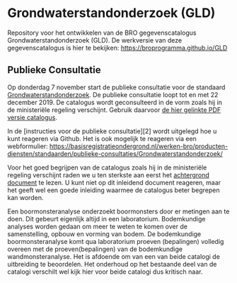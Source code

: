 # Grondwaterstandonderzoek (GLD)
Repository voor het ontwikkelen van de BRO gegevenscatalogus Grondwaterstandonderzoek (GLD). De werkversie van deze gegevenscatalogus is hier te bekijken:  https://broprogramma.github.io/GLD

## Publieke Consultatie
Op donderdag 7 november start de publieke consultatie voor de standaard [Grondwaterstandonderzoek][1]. De publieke consultatie loopt tot en met 22 december 2019. De catalogus wordt geconsulteerd in de vorm zoals hij in de ministeriële regeling verschijnt. Gebruik daarvoor [de hier gelinkte PDF versie catalogus][1].

In de [instructies voor de publieke consultatie][2] wordt uitgelegd hoe u kunt reageren via Github.
Het is ook mogelijk te reageren via een webformulier: https://basisregistratieondergrond.nl/werken-bro/producten-diensten/standaarden/publieke-consultaties/Grondwaterstandonderzoek/

Voor het goed begrijpen van de catalogus zoals hij in de ministeriële regeling verschijnt raden we u ten sterkste aan eerst het [achtergrond document][3] te lezen. U kunt niet op dit inleidend document reageren, maar het geeft wel een goede inleiding waarmee de catalogus beter begrepen kan worden.

Een boormonsteranalyse onderzoekt boormonsters door er metingen aan te doen. Dit gebeurt eigenlijk altijd in een laboratorium. Bodemkundige analyses worden gedaan om meer te weten te komen over de samenstelling, opbouw en vorming van bodem. De bodemkundige boormonsteranalyse komt qua laboratorium proeven (bepalingen) volledig overeen met de proeven(bepalingen) van de bodemkundige wandmonsteranalyse. Het is afdoende om van een van beide catalogi de uitbreiding te beoordelen. Het onderhoud op het bestaande deel van de catalogi verschilt wel kijk hier voor beide catalogi dus kritisch naar. 


[1]: 
[2]: 
[3]: 
[4]: 
